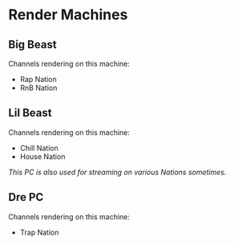 # Render Machines

## Big Beast
Channels rendering on this machine:
- Rap Nation
- RnB Nation

## Lil Beast
Channels rendering on this machine:
- Chill Nation
- House Nation

*This PC is also used for streaming on various Nations sometimes.*

## Dre PC
Channels rendering on this machine:
- Trap Nation
